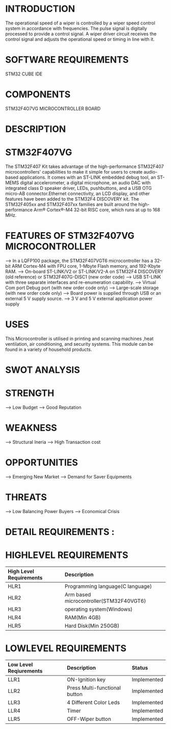# INTRODUCTION

The operational speed of a wiper is controlled by a wiper speed control system in accordance with frequencies. The pulse signal is digitally processed to provide a control signal. A wiper driver circuit receives the control signal and adjusts the operational speed or timing in line with it.

# SOFTWARE REQUIREMENTS

STM32 CUBE IDE

# COMPONENTS

STM32F4O7VG MICROCONTROLLER BOARD

# DESCRIPTION

# STM32F407VG

The STM32F407 Kit takes advantage of the high-performance STM32F407 microcontrollers' capabilities to make it simple for users to create audio-based applications. It comes with an ST-LINK embedded debug tool, an ST-MEMS digital accelerometer, a digital microphone, an audio DAC with integrated class D speaker driver, LEDs, pushbuttons, and a USB OTG micro-AB connector.Ethernet connectivity, an LCD display, and other features have been added to the STM32F4 DISCOVERY kit. The STM32F405xx and STM32F407xx families are built around the high-performance Arm® Cortex®-M4 32-bit RISC core, which runs at up to 168 MHz.

# FEATURES OF STM32F407VG MICROCONTROLLER

--> In a LQFP100 package, the STM32F407VGT6 microcontroller has a 32-bit ARM Cortex-M4 with FPU core, 1-Mbyte Flash memory, and 192-Kbyte RAM.
--> On-board ST-LINK/V2 or ST-LINK/V2-A on STM32F4 DISCOVERY (old reference) or STM32F407G-DISC1 (new order code)
--> USB ST-LINK with three separate interfaces and re-enumeration capability.
--> Virtual Com port Debug port (with new order code only)
--> Large-scale storage (with new order code only)
--> Board power is supplied through USB or an external 5 V supply source.
--> 3 V and 5 V external application power supply

# USES

This Microcontroller is utilised in printing and scanning machines ,heat ventilation, air conditioning, and security systems.
This module can be found in a variety of household products.

# SWOT ANALYSIS

# STRENGTH
--> Low Budget
--> Good Reputation

# WEAKNESS
--> Structural Ineria
--> High Transaction cost

# OPPORTUNITIES
--> Emerging New Market
--> Demand for Saver Equipments

# THREATS
--> Low Balancing Power Buyers
--> Economical Crisis

# DETAIL REQUIREMENTS :

# HIGHLEVEL REQUIREMENTS 

|High Level Requirements|Description|
|:------|:---------|
|HLR1|Programming language(C language)|
|HLR2|Arm based microcontroller(STM32F40VGT6)|
|HLR3|operating system(Windows)|
|HLR4|RAM(Min 4GB)|
|HLR5|Hard Disk(Min 250GB)|

# LOWLEVEL REQUIREMENTS

|Low Level Reqiurements|Description|Status|
|:-----|:--------|:---|
|LLR1|ON-Ignition key|Implemented|
|LLR2|Press Multi-functional button|Implemented|
|LLR3|4 Different Color Leds|Implemented|
|LLR4|Timer|Implemented|
|LLR5|OFF-Wiper button|Implemented|
